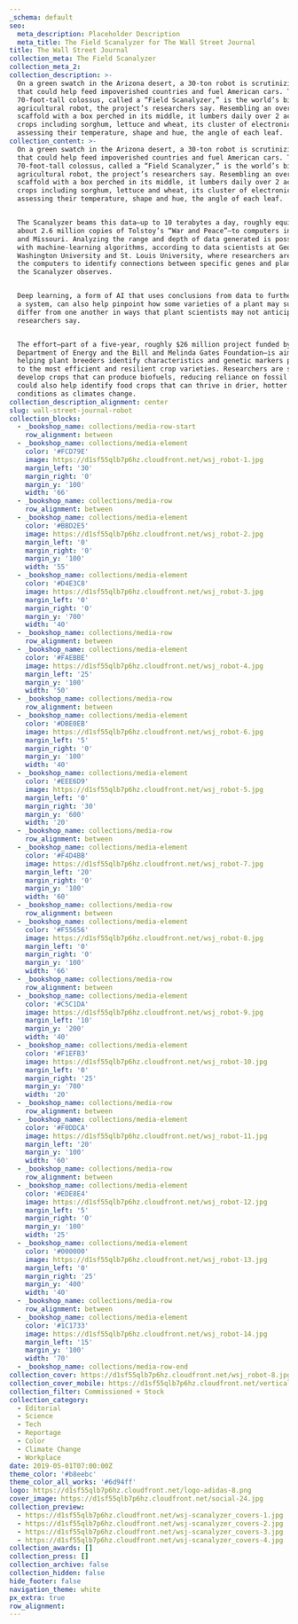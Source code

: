 ```yaml
---
_schema: default
seo:
  meta_description: Placeholder Description
  meta_title: The Field Scanalyzer for The Wall Street Journal
title: The Wall Street Journal
collection_meta: The Field Scanalyzer
collection_meta_2:
collection_description: >-
  On a green swatch in the Arizona desert, a 30-ton robot is scrutinizing plants
  that could help feed impoverished countries and fuel American cars.⁠ The
  70-foot-tall colossus, called a “Field Scanalyzer,” is the world’s biggest
  agricultural robot, the project’s researchers say. Resembling an oversize
  scaffold with a box perched in its middle, it lumbers daily over 2 acres of
  crops including sorghum, lettuce and wheat, its cluster of electronic eyes
  assessing their temperature, shape and hue, the angle of each leaf.⁠
collection_content: >-
  On a green swatch in the Arizona desert, a 30-ton robot is scrutinizing plants
  that could help feed impoverished countries and fuel American cars.⁠ The
  70-foot-tall colossus, called a “Field Scanalyzer,” is the world’s biggest
  agricultural robot, the project’s researchers say. Resembling an oversize
  scaffold with a box perched in its middle, it lumbers daily over 2 acres of
  crops including sorghum, lettuce and wheat, its cluster of electronic eyes
  assessing their temperature, shape and hue, the angle of each leaf.⁠


  The Scanalyzer beams this data—up to 10 terabytes a day, roughly equivalent to
  about 2.6 million copies of Tolstoy’s “War and Peace”—to computers in Illinois
  and Missouri. Analyzing the range and depth of data generated is possible only
  with machine-learning algorithms, according to data scientists at George
  Washington University and St. Louis University, where researchers are teaching
  the computers to identify connections between specific genes and plant traits
  the Scanalyzer observes.⁠


  Deep learning, a form of AI that uses conclusions from data to further refine
  a system, can also help pinpoint how some varieties of a plant may subtly
  differ from one another in ways that plant scientists may not anticipate,
  researchers say.⁠


  The effort—part of a five-year, roughly $26 million project funded by the U.S.
  Department of Energy and the Bill and Melinda Gates Foundation—is aimed at
  helping plant breeders identify characteristics and genetic markers pointing
  to the most efficient and resilient crop varieties. Researchers are seeking to
  develop crops that can produce biofuels, reducing reliance on fossil fuels. It
  could also help identify food crops that can thrive in drier, hotter
  conditions as climates change.
collection_description_alignment: center
slug: wall-street-journal-robot
collection_blocks:
  - _bookshop_name: collections/media-row-start
    row_alignment: between
  - _bookshop_name: collections/media-element
    color: '#FCD79E'
    image: https://d1sf55qlb7p6hz.cloudfront.net/wsj_robot-1.jpg
    margin_left: '30'
    margin_right: '0'
    margin_y: '100'
    width: '66'
  - _bookshop_name: collections/media-row
    row_alignment: between
  - _bookshop_name: collections/media-element
    color: '#BBD2E5'
    image: https://d1sf55qlb7p6hz.cloudfront.net/wsj_robot-2.jpg
    margin_left: '0'
    margin_right: '0'
    margin_y: '100'
    width: '55'
  - _bookshop_name: collections/media-element
    color: '#D4E3C8'
    image: https://d1sf55qlb7p6hz.cloudfront.net/wsj_robot-3.jpg
    margin_left: '0'
    margin_right: '0'
    margin_y: '700'
    width: '40'
  - _bookshop_name: collections/media-row
    row_alignment: between
  - _bookshop_name: collections/media-element
    color: '#FAEBBE'
    image: https://d1sf55qlb7p6hz.cloudfront.net/wsj_robot-4.jpg
    margin_left: '25'
    margin_y: '100'
    width: '50'
  - _bookshop_name: collections/media-row
    row_alignment: between
  - _bookshop_name: collections/media-element
    color: '#DBE0EB'
    image: https://d1sf55qlb7p6hz.cloudfront.net/wsj_robot-6.jpg
    margin_left: '5'
    margin_right: '0'
    margin_y: '100'
    width: '40'
  - _bookshop_name: collections/media-element
    color: '#EEE6D9'
    image: https://d1sf55qlb7p6hz.cloudfront.net/wsj_robot-5.jpg
    margin_left: '0'
    margin_right: '30'
    margin_y: '600'
    width: '20'
  - _bookshop_name: collections/media-row
    row_alignment: between
  - _bookshop_name: collections/media-element
    color: '#F4D4BB'
    image: https://d1sf55qlb7p6hz.cloudfront.net/wsj_robot-7.jpg
    margin_left: '20'
    margin_right: '0'
    margin_y: '100'
    width: '60'
  - _bookshop_name: collections/media-row
    row_alignment: between
  - _bookshop_name: collections/media-element
    color: '#F55656'
    image: https://d1sf55qlb7p6hz.cloudfront.net/wsj_robot-8.jpg
    margin_left: '0'
    margin_right: '0'
    margin_y: '100'
    width: '66'
  - _bookshop_name: collections/media-row
    row_alignment: between
  - _bookshop_name: collections/media-element
    color: '#C5C1DA'
    image: https://d1sf55qlb7p6hz.cloudfront.net/wsj_robot-9.jpg
    margin_left: '10'
    margin_y: '200'
    width: '40'
  - _bookshop_name: collections/media-element
    color: '#F1EFB3'
    image: https://d1sf55qlb7p6hz.cloudfront.net/wsj_robot-10.jpg
    margin_left: '0'
    margin_right: '25'
    margin_y: '700'
    width: '20'
  - _bookshop_name: collections/media-row
    row_alignment: between
  - _bookshop_name: collections/media-element
    color: '#F0DDCA'
    image: https://d1sf55qlb7p6hz.cloudfront.net/wsj_robot-11.jpg
    margin_left: '20'
    margin_y: '100'
    width: '60'
  - _bookshop_name: collections/media-row
    row_alignment: between
  - _bookshop_name: collections/media-element
    color: '#EDE8E4'
    image: https://d1sf55qlb7p6hz.cloudfront.net/wsj_robot-12.jpg
    margin_left: '5'
    margin_right: '0'
    margin_y: '100'
    width: '25'
  - _bookshop_name: collections/media-element
    color: '#000000'
    image: https://d1sf55qlb7p6hz.cloudfront.net/wsj_robot-13.jpg
    margin_left: '0'
    margin_right: '25'
    margin_y: '400'
    width: '40'
  - _bookshop_name: collections/media-row
    row_alignment: between
  - _bookshop_name: collections/media-element
    color: '#1C1733'
    image: https://d1sf55qlb7p6hz.cloudfront.net/wsj_robot-14.jpg
    margin_left: '15'
    margin_y: '100'
    width: '70'
  - _bookshop_name: collections/media-row-end
collection_cover: https://d1sf55qlb7p6hz.cloudfront.net/wsj_robot-8.jpg
collection_cover_mobile: https://d1sf55qlb7p6hz.cloudfront.net/verticalcovers-45.jpg
collection_filter: Commissioned + Stock
collection_category:
  - Editorial
  - Science
  - Tech
  - Reportage
  - Color
  - Climate Change
  - Workplace
date: 2019-05-01T07:00:00Z
theme_color: '#b8eebc'
theme_color_all_works: '#6d94ff'
logo: https://d1sf55qlb7p6hz.cloudfront.net/logo-adidas-8.png
cover_image: https://d1sf55qlb7p6hz.cloudfront.net/social-24.jpg
collection_preview:
  - https://d1sf55qlb7p6hz.cloudfront.net/wsj-scanalyzer_covers-1.jpg
  - https://d1sf55qlb7p6hz.cloudfront.net/wsj-scanalyzer_covers-2.jpg
  - https://d1sf55qlb7p6hz.cloudfront.net/wsj-scanalyzer_covers-3.jpg
  - https://d1sf55qlb7p6hz.cloudfront.net/wsj-scanalyzer_covers-4.jpg
collection_awards: []
collection_press: []
collection_archive: false
collection_hidden: false
hide_footer: false
navigation_theme: white
px_extra: true
row_alignment:
---
```

